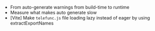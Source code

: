  - From auto-generate warnings from build-time to runtime
 - Measure what makes auto generate slow
 - [Vite] Make `telefunc.js` file loading lazy instead of eager by using extractExportNames
